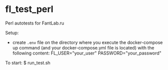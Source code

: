# fl_test_perl
Perl autotests for FantLab.ru

Setup:
 - create `.env` file on the directory where you execute the docker-compose up command (and your docker-compose.yml file is located) with the following content:
    FL_USER="your_user"
    PASSWORD="your_password"

To start:
 $ run_test.sh
